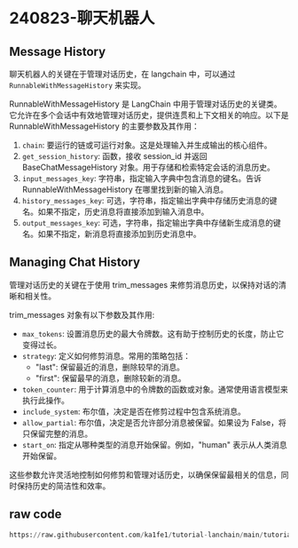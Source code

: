 # 240823-聊天机器人

## Message History

聊天机器人的关键在于管理对话历史，在 langchain 中，可以通过 `RunnableWithMessageHistory` 来实现。

RunnableWithMessageHistory 是 LangChain 中用于管理对话历史的关键类。它允许在多个会话中有效地管理对话历史，提供连贯和上下文相关的响应。以下是 RunnableWithMessageHistory 的主要参数及其作用：

1. `chain`: 要运行的链或可运行对象。这是处理输入并生成输出的核心组件。
2. `get_session_history`: 函数，接收 session_id 并返回 BaseChatMessageHistory 对象。用于存储和检索特定会话的消息历史。
3. `input_messages_key`: 字符串，指定输入字典中包含消息的键名。告诉 RunnableWithMessageHistory 在哪里找到新的输入消息。
4. `history_messages_key`: 可选，字符串，指定输出字典中存储历史消息的键名。如果不指定，历史消息将直接添加到输入消息中。
5. `output_messages_key`: 可选，字符串，指定输出字典中存储新生成消息的键名。如果不指定，新消息将直接添加到历史消息中。

## Managing Chat History

管理对话历史的关键在于使用 trim_messages 来修剪消息历史，以保持对话的清晰和相关性。

trim_messages 对象有以下参数及其作用:

- `max_tokens`: 设置消息历史的最大令牌数。这有助于控制历史的长度，防止它变得过长。
- `strategy`: 定义如何修剪消息。常用的策略包括：
  - "last": 保留最近的消息，删除较早的消息。
  - "first": 保留最早的消息，删除较新的消息。
- `token_counter`: 用于计算消息中的令牌数的函数或对象。通常使用语言模型来执行此操作。
- `include_system`: 布尔值，决定是否在修剪过程中包含系统消息。
- `allow_partial`: 布尔值，决定是否允许部分消息被保留。如果设为 False，将只保留完整的消息。
- `start_on`: 指定从哪种类型的消息开始保留。例如，"human" 表示从人类消息开始保留。

这些参数允许灵活地控制如何修剪和管理对话历史，以确保保留最相关的信息，同时保持历史的简洁性和效率。

## raw code

```python
https://raw.githubusercontent.com/ka1fe1/tutorial-lanchain/main/tutorial-app/2_chat_bot.py
```
